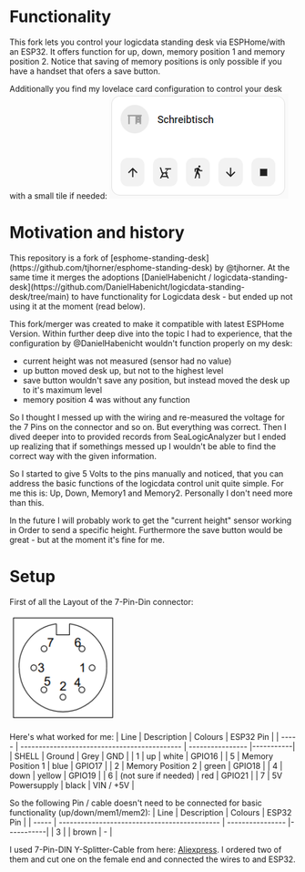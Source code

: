 <h1>Functionality </h1>
This fork lets you control your logicdata standing desk via ESPHome/with an ESP32. It offers function for up, down, memory position 1 and memory position 2. 
Notice that saving of memory positions is only possible if you have a handset that ofers a save button. 

Additionally you find my lovelace card configuration to control your desk with a small tile if needed:
![lovelace-tile-card-standingdesk](https://github.com/RoMaTiX99/esphome-standing-desk/blob/master/lovelace-tile-card-standingdesk.png)

<h1>Motivation and history </h1>
This repository is a fork of [esphome-standing-desk](https://github.com/tjhorner/esphome-standing-desk) by @tjhorner.
At the same time it merges the adoptions [DanielHabenicht / logicdata-standing-desk](https://github.com/DanielHabenicht/logicdata-standing-desk/tree/main) to have functionality for Logicdata desk - but ended up not using it at the moment (read below). 

This fork/merger was created to make it compatible with latest ESPHome Version. 
Within further deep dive into the topic I had to experience, that the configuration by @DanielHabenicht wouldn't function properly on my desk: 
- current height was not measured (sensor had no value)
- up button moved desk up, but not to the highest level
- save button wouldn't save any position, but instead moved the desk up to it's maximum level
- memory position 4 was without any function

So I thought I messed up with the wiring and re-measured the voltage for the 7 Pins on the connector and so on. But everything was correct. Then I dived deeper into to provided records from SeaLogicAnalyzer but I ended up realizing that if somethings messed up I wouldn't be able to find the correct way with the given information. 

So I started to give 5 Volts to the pins manually and noticed, that you can address the basic functions of the logicdata control unit quite simple. For me this is: 
Up, Down, Memory1 and Memory2. Personally I don't need more than this. 

In the future I will probably work to get the "current height" sensor working in Order to send a specific height. Furthermore the save button would be great - but at the moment it's fine for me.  

<h1>Setup </h1>
First of all the Layout of the 7-Pin-Din connector:

![7-Pin-Din connector](https://github.com/RoMaTiX99/esphome-standing-desk/blob/master/LOGICDATA_7-PIN_Connector_Handset.png)


Here's what worked for me: 
| Line  | Description                                  | Colours          | ESP32 Pin |
| ----- | -------------------------------------------- | ---------------- |-----------|
| SHELL | Ground                                       | Grey             | GND       |
| 1     | up                                           | white            | GPIO16    |
| 5     | Memory Position 1                            | blue             | GPIO17    |
| 2     | Memory Position 2                            | green            | GPIO18    |
| 4     | down                                         | yellow           | GPIO19    |
| 6     | (not sure if needed)                         | red              | GPIO21    |
| 7     | 5V Powersupply                               | black            | VIN / +5V |


So the following Pin / cable doesn't need to be connected for basic functionality (up/down/mem1/mem2):
| Line  | Description                                  | Colours          | ESP32 Pin |
| ----- | -------------------------------------------- | ---------------- |-----------|
| 3     |                                              | brown            | -         |

I used 7-Pin-DIN Y-Splitter-Cable from here: [Aliexpress](https://de.aliexpress.com/item/1005003269764721.html?spm=a2g0o.order_list.order_list_main.5.61e95c5fDRpzA4&gatewayAdapt=glo2deu).
I ordered two of them and cut one on the female end and connected the wires to and ESP32. 

